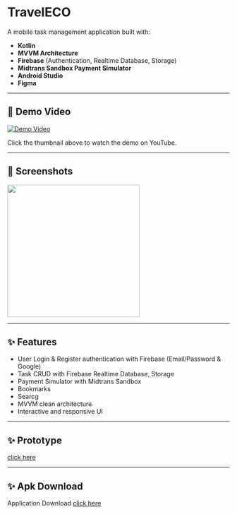 # TravelECO
A mobile task management application built with:

- **Kotlin**
- **MVVM Architecture**
- **Firebase** (Authentication, Realtime Database, Storage)
- **Midtrans Sandbox Payment Simulator**
- **Android Studio**
- **Figma**

---

## 🔗 Demo Video

[![Demo Video](https://img.youtube.com/vi/x-OUljnzOKc/0.jpg)](https://youtu.be/x-OUljnzOKc)

Click the thumbnail above to watch the demo on YouTube.

---

## 📸 Screenshots

<img src="https://github.com/user-attachments/assets/42cd434b-991b-4c0e-a9f9-7409413151ee" width="300" />

---

## ✨ Features

- User Login & Register authentication with Firebase (Email/Password & Google)
- Task CRUD with Firebase Realtime Database, Storage
- Payment Simulator with Midtrans Sandbox
- Bookmarks
- Searcg
- MVVM clean architecture
- Interactive and responsive UI

---

## ✨ Prototype

[click here](https://www.figma.com/proto/eHGB6RXkmxIKLSAKEI6PFL/Luthfi-Ramdhani's-team-library?type=design&node-id=535-1515&scaling=scale-down&page-id=535%3A223&starting-point-node-id=549%3A2364)

---

## ✨ Apk Download

Application Download [click here](https://www.figma.com/proto/eHGB6RXkmxIKLSAKEI6PFL/Luthfi-Ramdhani's-team-library?type=design&node-id=535-1515&scaling=scale-down&page-id=535%3A223&starting-point-node-id=549%3A2364)

